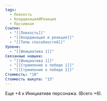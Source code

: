 ```yaml
---
tags:
  - Ловкость
  - КоординацияИРеакция
  - Пассивная
Ссылки:
  - "[[Ловкость]]"
  - "[[Координация и реакция]]"
  - "[[Типы способностей]]"
Уровни:
  - "[[Инициатива 1]]"
Связанные навыки:
  - "[[Инициатива 1]]"
  - "[[Стремление к победе 1]]"
  - "[[Стремление к победе 2]]"
Стоимость: "10"
Стоимость выкупа: "15"
---
```

Еще +4 к Инициативе персонажа. (Всего +6).